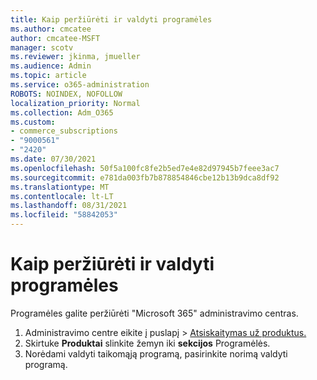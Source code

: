 ```yaml
---
title: Kaip peržiūrėti ir valdyti programėles
ms.author: cmcatee
author: cmcatee-MSFT
manager: scotv
ms.reviewer: jkinma, jmueller
ms.audience: Admin
ms.topic: article
ms.service: o365-administration
ROBOTS: NOINDEX, NOFOLLOW
localization_priority: Normal
ms.collection: Adm_O365
ms.custom:
- commerce_subscriptions
- "9000561"
- "2420"
ms.date: 07/30/2021
ms.openlocfilehash: 50f5a100fc8fe2b5ed7e4e82d97945b7feee3ac7
ms.sourcegitcommit: e781da003fb7b878854846cbe12b13b9dca8df92
ms.translationtype: MT
ms.contentlocale: lt-LT
ms.lasthandoff: 08/31/2021
ms.locfileid: "58842053"
---
```

# <a name="how-to-view-and-manage-apps"></a>Kaip peržiūrėti ir valdyti programėles

Programėles galite peržiūrėti "Microsoft 365" administravimo centras.

1. Administravimo centre eikite į puslapį  >  [Atsiskaitymas už produktus.](https://go.microsoft.com/fwlink/p/?linkid=842054)
2. Skirtuke **Produktai** slinkite žemyn iki **sekcijos** Programėlės.
3. Norėdami valdyti taikomąją programą, pasirinkite norimą valdyti programą.